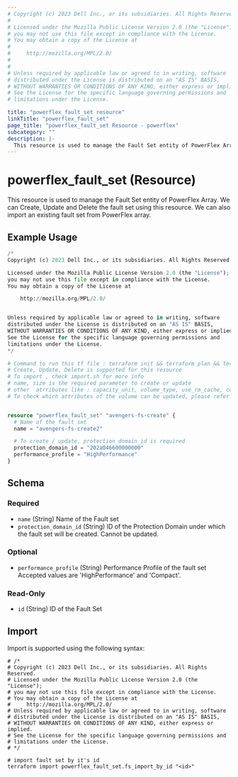 ```yaml
---
# Copyright (c) 2023 Dell Inc., or its subsidiaries. All Rights Reserved.
# 
# Licensed under the Mozilla Public License Version 2.0 (the "License");
# you may not use this file except in compliance with the License.
# You may obtain a copy of the License at
# 
#     http://mozilla.org/MPL/2.0/
# 
# 
# Unless required by applicable law or agreed to in writing, software
# distributed under the License is distributed on an "AS IS" BASIS,
# WITHOUT WARRANTIES OR CONDITIONS OF ANY KIND, either express or implied.
# See the License for the specific language governing permissions and
# limitations under the License.

title: "powerflex_fault_set resource"
linkTitle: "powerflex_fault_set"
page_title: "powerflex_fault_set Resource - powerflex"
subcategory: ""
description: |-
  This resource is used to manage the Fault Set entity of PowerFlex Array. We can Create, Update and Delete the fault set using this resource. We can also import an existing fault set from PowerFlex array.
---
```


# powerflex_fault_set (Resource)

This resource is used to manage the Fault Set entity of PowerFlex Array. We can Create, Update and Delete the fault set using this resource. We can also import an existing fault set from PowerFlex array.


## Example Usage

```terraform
/*
Copyright (c) 2023 Dell Inc., or its subsidiaries. All Rights Reserved.

Licensed under the Mozilla Public License Version 2.0 (the "License");
you may not use this file except in compliance with the License.
You may obtain a copy of the License at

    http://mozilla.org/MPL/2.0/


Unless required by applicable law or agreed to in writing, software
distributed under the License is distributed on an "AS IS" BASIS,
WITHOUT WARRANTIES OR CONDITIONS OF ANY KIND, either express or implied.
See the License for the specific language governing permissions and
limitations under the License.
*/

# Command to run this tf file : terraform init && terraform plan && terraform apply
# Create, Update, Delete is supported for this resource
# To import , check import.sh for more info
# name, size is the required parameter to create or update
# other  atrributes like : capacity_unit, volume_type, use_rm_cache, compression_method, access_mode, remove_mode are optional 
# To check which attributes of the volume can be updated, please refer Product Guide in the documentation


resource "powerflex_fault_set" "avengers-fs-create" {
  # Name of the fault set
  name = "avengers-fs-create2"

  # To create / update, protection_domain_id is required
  protection_domain_id = "202a046600000000"
  performance_profile = "HighPerformance"
}
```

<!-- schema generated by tfplugindocs -->
## Schema

### Required

- `name` (String) Name of the Fault set
- `protection_domain_id` (String) ID of the Protection Domain under which the fault set will be created. Cannot be updated.

### Optional

- `performance_profile` (String) Performance Profile of the fault set Accepted values are 'HighPerformance' and 'Compact'.

### Read-Only

- `id` (String) ID of the Fault Set

## Import

Import is supported using the following syntax:

```shell
# /*
# Copyright (c) 2023 Dell Inc., or its subsidiaries. All Rights Reserved.
# Licensed under the Mozilla Public License Version 2.0 (the "License");
# you may not use this file except in compliance with the License.
# You may obtain a copy of the License at
#     http://mozilla.org/MPL/2.0/
# Unless required by applicable law or agreed to in writing, software
# distributed under the License is distributed on an "AS IS" BASIS,
# WITHOUT WARRANTIES OR CONDITIONS OF ANY KIND, either express or implied.
# See the License for the specific language governing permissions and
# limitations under the License.
# */

# import fault set by it's id
terraform import powerflex_fault_set.fs_import_by_id "<id>"
```